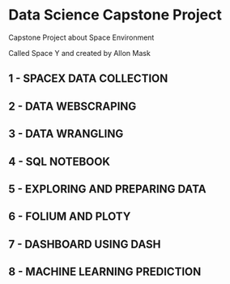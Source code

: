# Data Science Capstone Project
Capstone Project about Space Environment

Called Space Y and created by Allon Mask

## 1 - SPACEX DATA COLLECTION

## 2 - DATA WEBSCRAPING

## 3 - DATA WRANGLING

## 4 - SQL NOTEBOOK

## 5 - EXPLORING AND PREPARING DATA

## 6 - FOLIUM AND PLOTY

## 7 - DASHBOARD USING DASH

## 8 - MACHINE LEARNING PREDICTION
